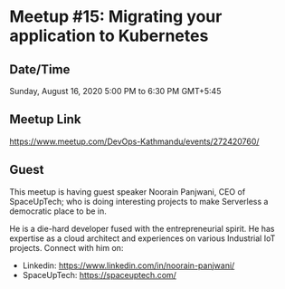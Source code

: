 # Meetup #15: Migrating your application to Kubernetes

## Date/Time
Sunday, August 16, 2020
5:00 PM to 6:30 PM GMT+5:45

## Meetup Link
https://www.meetup.com/DevOps-Kathmandu/events/272420760/

## Guest
This meetup is having guest speaker Noorain Panjwani, CEO of SpaceUpTech; who is doing interesting projects to make Serverless a democratic place to be in.

He is a die-hard developer fused with the entrepreneurial spirit. He has expertise as a cloud architect and experiences on various Industrial IoT projects.
Connect with him on:
- Linkedin: https://www.linkedin.com/in/noorain-panjwani/
- SpaceUpTech: https://spaceuptech.com/
